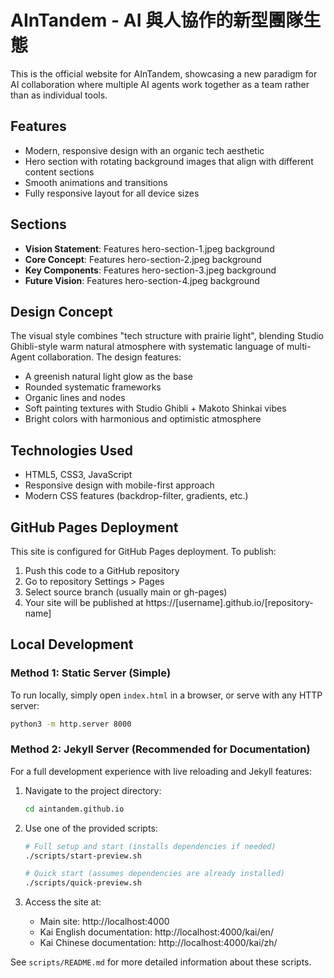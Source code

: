 # AInTandem - AI 與人協作的新型團隊生態

This is the official website for AInTandem, showcasing a new paradigm for AI collaboration where multiple AI agents work together as a team rather than as individual tools.

## Features

- Modern, responsive design with an organic tech aesthetic
- Hero section with rotating background images that align with different content sections
- Smooth animations and transitions
- Fully responsive layout for all device sizes

## Sections

- **Vision Statement**: Features hero-section-1.jpeg background
- **Core Concept**: Features hero-section-2.jpeg background  
- **Key Components**: Features hero-section-3.jpeg background
- **Future Vision**: Features hero-section-4.jpeg background

## Design Concept

The visual style combines "tech structure with prairie light", blending Studio Ghibli-style warm natural atmosphere with systematic language of multi-Agent collaboration. The design features:

- A greenish natural light glow as the base
- Rounded systematic frameworks
- Organic lines and nodes
- Soft painting textures with Studio Ghibli + Makoto Shinkai vibes
- Bright colors with harmonious and optimistic atmosphere

## Technologies Used

- HTML5, CSS3, JavaScript
- Responsive design with mobile-first approach
- Modern CSS features (backdrop-filter, gradients, etc.)

## GitHub Pages Deployment

This site is configured for GitHub Pages deployment. To publish:

1. Push this code to a GitHub repository
2. Go to repository Settings > Pages
3. Select source branch (usually main or gh-pages)
4. Your site will be published at https://[username].github.io/[repository-name]

## Local Development

### Method 1: Static Server (Simple)

To run locally, simply open `index.html` in a browser, or serve with any HTTP server:

```bash
python3 -m http.server 8000
```

### Method 2: Jekyll Server (Recommended for Documentation)

For a full development experience with live reloading and Jekyll features:

1. Navigate to the project directory:
   ```bash
   cd aintandem.github.io
   ```

2. Use one of the provided scripts:
   ```bash
   # Full setup and start (installs dependencies if needed)
   ./scripts/start-preview.sh
   
   # Quick start (assumes dependencies are already installed)
   ./scripts/quick-preview.sh
   ```

3. Access the site at:
   - Main site: http://localhost:4000
   - Kai English documentation: http://localhost:4000/kai/en/
   - Kai Chinese documentation: http://localhost:4000/kai/zh/

See `scripts/README.md` for more detailed information about these scripts.